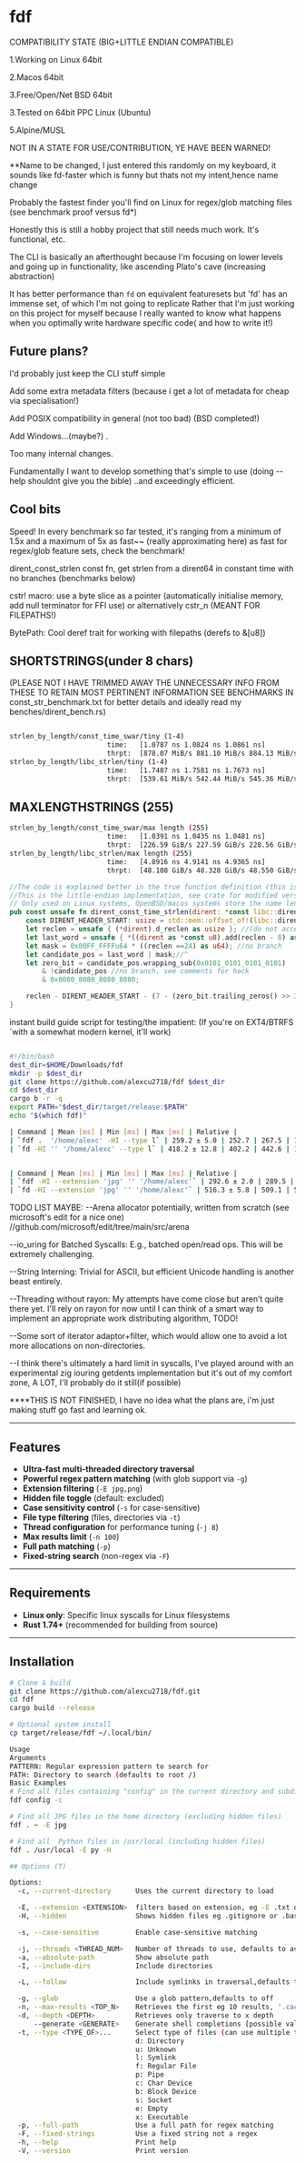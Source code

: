 # fdf

COMPATIBILITY STATE (BIG+LITTLE ENDIAN COMPATIBLE)

1.Working on Linux 64bit

2.Macos  64bit

3.Free/Open/Net BSD 64bit

3.Tested on 64bit PPC Linux (Ubuntu)

5.Alpine/MUSL

NOT IN A STATE FOR USE/CONTRIBUTION, YE HAVE BEEN WARNED!

**Name to be changed, I just entered this randomly on my keyboard, it sounds like fd-faster which is funny but thats not my intent,hence name change

Probably the fastest finder you'll find on Linux for regex/glob matching files (see benchmark proof versus fd*)

Honestly this is still a hobby project that still needs much work.
It's functional, etc.

The CLI is basically an afterthought because I'm focusing on lower levels and going up in functionality, like ascending Plato's cave (increasing abstraction)

It has better performance than `fd` on equivalent featuresets but 'fd'
has an immense set, of which I'm not going to replicate
Rather that I'm just working on this project for myself because I really wanted to know what happens when you optimally write hardware specific code( and how to write it!)

## Future plans?

I'd probably just keep the CLI stuff simple

Add some extra metadata filters (because i get a lot of metadata for cheap via specialisation!)

Add POSIX compatibility in general (not too bad) (BSD completed!)

Add Windows...(maybe?) .

Too many internal changes.

Fundamentally I want to develop something that's simple to use (doing --help shouldnt give you the bible)
..and exceedingly efficient.

## Cool bits

Speed! In every benchmark so far tested, it's ranging from a minimum of 1.5x and a maximum of 5x as fast~~ (really approximating here) as fast for regex/glob feature sets, check the benchmark!

dirent_const_strlen const fn, get strlen from a dirent64 in constant time with no branches (benchmarks below)

cstr! macro: use a byte slice as a pointer (automatically initialise memory, add null terminator for FFI use) or alternatively cstr_n (MEANT FOR FILEPATHS!)

BytePath: Cool deref trait for working with filepaths (derefs to &[u8])

## SHORTSTRINGS(under 8 chars)

(PLEASE NOT I HAVE TRIMMED AWAY THE UNNECESSARY INFO FROM THESE TO RETAIN MOST PERTINENT INFORMATION
SEE BENCHMARKS IN const_str_benchmark.txt for better details and ideally read my benches/dirent_bench.rs)

```bash

strlen_by_length/const_time_swar/tiny (1-4)
                        time:   [1.0787 ns 1.0824 ns 1.0861 ns]
                        thrpt:  [878.07 MiB/s 881.10 MiB/s 884.13 MiB/s]
strlen_by_length/libc_strlen/tiny (1-4)
                        time:   [1.7487 ns 1.7581 ns 1.7673 ns]
                        thrpt:  [539.61 MiB/s 542.44 MiB/s 545.36 MiB/s]
```

## MAXLENGTHSTRINGS (255)

```bash
strlen_by_length/const_time_swar/max length (255)
                        time:   [1.0391 ns 1.0435 ns 1.0481 ns]
                        thrpt:  [226.59 GiB/s 227.59 GiB/s 228.56 GiB/s]
strlen_by_length/libc_strlen/max length (255)
                        time:   [4.8916 ns 4.9141 ns 4.9365 ns]
                        thrpt:  [48.108 GiB/s 48.328 GiB/s 48.550 GiB/s]
```

```Rust
//The code is explained better in the true function definition (this is crate agnostic)
//This is the little-endian implementation, see crate for modified version for big-endian
// Only used on Linux systems, OpenBSD/macos systems store the name length trivially.
pub const unsafe fn dirent_const_time_strlen(dirent: *const libc::dirent64) -> usize {
    const DIRENT_HEADER_START: usize = std::mem::offset_of!(libc::dirent64, d_name) + 1; 
    let reclen = unsafe { (*dirent).d_reclen as usize }; //(do not access it via byte_offset or raw const!!!!!!!!!!!)
    let last_word = unsafe { *((dirent as *const u8).add(reclen - 8) as *const u64) };
    let mask = 0x00FF_FFFFu64 * ((reclen ==24) as u64); //no branch
    let candidate_pos = last_word | mask;//^
    let zero_bit = candidate_pos.wrapping_sub(0x0101_0101_0101_0101)
        & !candidate_pos //no branch, see comments for hack
        & 0x8080_8080_8080_8080; 

    reclen - DIRENT_HEADER_START - (7 - (zero_bit.trailing_zeros() >> 3) as usize)
}
```

instant build guide script for testing/the impatient:
(If you're on EXT4/BTRFS `with a somewhat modern kernel, it'll work)

```bash

#!/bin/bash
dest_dir=$HOME/Downloads/fdf
mkdir -p $dest_dir
git clone https://github.com/alexcu2718/fdf $dest_dir
cd $dest_dir
cargo b -r -q 
export PATH="$dest_dir/target/release:$PATH"
echo "$(which fdf)"
```

```bash
| Command | Mean [ms] | Min [ms] | Max [ms] | Relative |
| `fdf .  '/home/alexc' -HI --type l` | 259.2 ± 5.0 | 252.7 | 267.5 | 1.00 |
| `fd -HI '' '/home/alexc' --type l` | 418.2 ± 12.8 | 402.2 | 442.6 | 1.61 ± 0.06 |


| Command | Mean [ms] | Min [ms] | Max [ms] | Relative |
| `fdf -HI --extension 'jpg' '' '/home/alexc'` | 292.6 ± 2.0 | 289.5 | 295.8 | 1.00 | 
| `fd -HI --extension 'jpg' '' '/home/alexc'` | 516.3 ± 5.8 | 509.1 | 524.1 | 1.76 ± 0.02 |
```

TODO LIST MAYBE:
--Arena allocator potentially,  written from scratch (see microsoft's edit for a nice one) //github.com/microsoft/edit/tree/main/src/arena

--io_uring for Batched Syscalls: E.g., batched open/read ops. This will be extremely challenging.

--String Interning: Trivial for ASCII, but efficient Unicode handling is another beast entirely.

--Threading without rayon: My attempts have come close but aren’t quite there yet. I'll rely on rayon for now until I can think of a smart way to implement an appropriate work distributing algorithm, TODO!

--Some sort of iterator adaptor+filter, which would allow one to avoid a lot more allocations on non-directories.

--I think there's ultimately a hard limit in syscalls, I've played around with an experimental zig iouring getdents implementation but it's out of my comfort zone, A LOT, I'll probably do it still(if possible)

****THIS IS NOT FINISHED, I have no idea what the plans are, i'm just making stuff go fast and learning ok.

---

## Features

- **Ultra-fast multi-threaded directory traversal**
- **Powerful regex pattern matching** (with glob support via `-g`)
- **Extension filtering** (`-E jpg,png`)
- **Hidden file toggle** (default: excluded)
- **Case sensitivity control** (`-s` for case-sensitive)
- **File type filtering** (files, directories via `-t`)
- **Thread configuration** for performance tuning (`-j 8`)
- **Max results limit** (`-n 100`)
- **Full path matching** (`-p`)
- **Fixed-string search** (non-regex via `-F`)

---

## Requirements

- **Linux only**: Specific linux syscalls for Linux filesystems
- **Rust 1.74+** (recommended for building from source)

---

## Installation

```bash
# Clone & build
git clone https://github.com/alexcu2718/fdf.git
cd fdf
cargo build --release

# Optional system install
cp target/release/fdf ~/.local/bin/

Usage
Arguments
PATTERN: Regular expression pattern to search for
PATH: Directory to search (defaults to root /)
Basic Examples
# Find all files containing "config" in the current directory and subdirectories (case-insensitive and excluding directories+hidden files)
fdf config -c

# Find all JPG files in the home directory (excluding hidden files)
fdf . ~ -E jpg

# Find all  Python files in /usr/local (including hidden files)
fdf . /usr/local -E py -H

## Options (T)

Options:
  -c, --current-directory      Uses the current directory to load

  -E, --extension <EXTENSION>  filters based on extension, eg -E .txt or -E txt
  -H, --hidden                 Shows hidden files eg .gitignore or .bashrc

  -s, --case-sensitive         Enable case-sensitive matching

  -j, --threads <THREAD_NUM>   Number of threads to use, defaults to available threads [default: 12]
  -a, --absolute-path          Show absolute path
  -I, --include-dirs           Include directories

  -L, --follow                 Include symlinks in traversal,defaults to false

  -g, --glob                   Use a glob pattern,defaults to off
  -n, --max-results <TOP_N>    Retrieves the first eg 10 results, '.cache' / -n 10
  -d, --depth <DEPTH>          Retrieves only traverse to x depth
      --generate <GENERATE>    Generate shell completions [possible values: bash, elvish, fish, powershell, zsh]
  -t, --type <TYPE_OF>...      Select type of files (can use multiple times), available options are:
                               d: Directory
                               u: Unknown
                               l: Symlink
                               f: Regular File
                               p: Pipe
                               c: Char Device
                               b: Block Device
                               s: Socket
                               e: Empty
                               x: Executable
  -p, --full-path              Use a full path for regex matching
  -F, --fixed-strings          Use a fixed string not a regex
  -h, --help                   Print help
  -V, --version                Print version

```
